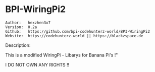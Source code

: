 # BPI-WiringPi2

```
Author:   hexzhen3x7
Version:  0.2a
Github:   https://github.com/bpi-codehunterz-world/BPI-WiringPi2
Website:  https://codehunterz.world || https://blackzspace.de
```


Description:

This is a modified WiringPi - Libarys for Banana Pi's !"

I DO NOT OWN ANY RIGHTS !!
